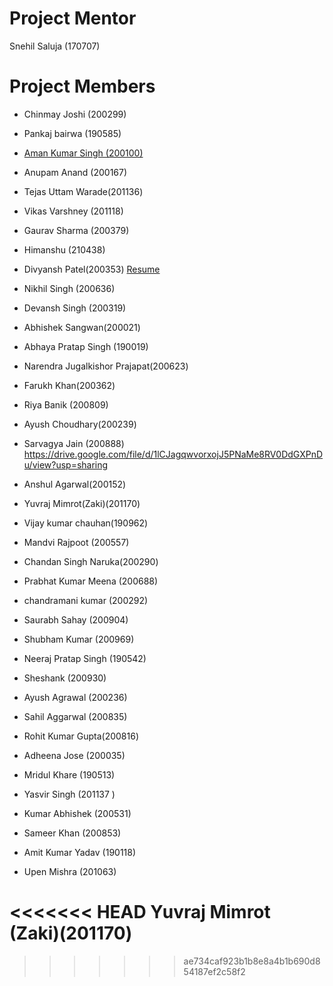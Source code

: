 # Project Mentor

Snehil Saluja (170707)

# Project Members

- Chinmay Joshi (200299)

- Pankaj bairwa (190585)

- [Aman Kumar Singh (200100)](https://amanks-20.github.io/GI_Project_Resume/)

- Anupam Anand (200167)

- Tejas Uttam Warade(201136)

- Vikas Varshney (201118)

- Gaurav Sharma (200379)

- Himanshu (210438)

- Divyansh Patel(200353)
   [Resume](https://drive.google.com/file/d/1mvGPpuJotvn-PSo2O9PnbHiB-845yiwe/view?usp=sharing)

- Nikhil Singh (200636)

- Devansh Singh (200319)

- Abhishek Sangwan(200021)

- Abhaya Pratap Singh (190019)

- Narendra Jugalkishor Prajapat(200623)

- Farukh Khan(200362)

- Riya Banik (200809)

- Ayush Choudhary(200239)

- Sarvagya Jain (200888) https://drive.google.com/file/d/1lCJagqwvorxojJ5PNaMe8RV0DdGXPnDu/view?usp=sharing

- Anshul Agarwal(200152)

- Yuvraj Mimrot(Zaki)(201170)

- Vijay kumar chauhan(190962)

- Mandvi Rajpoot (200557)

- Chandan Singh Naruka(200290)

- Prabhat Kumar Meena (200688)

- chandramani kumar (200292)

- Saurabh Sahay (200904)

- Shubham Kumar (200969)

- Neeraj Pratap Singh (190542)

- Sheshank (200930)

- Ayush Agrawal (200236)

- Sahil Aggarwal (200835)

- Rohit Kumar Gupta(200816)

- Adheena Jose (200035)

- Mridul Khare (190513)

- Yasvir Singh (201137 )

- Kumar Abhishek (200531)

- Sameer Khan (200853)

- Amit Kumar Yadav (190118)

- Upen Mishra (201063)





<<<<<<< HEAD
Yuvraj Mimrot (Zaki)(201170)
=======
>>>>>>> ae734caf923b1b8e8a4b1b690d854187ef2c58f2
